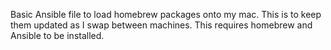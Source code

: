 Basic Ansible file to load homebrew packages onto my mac. This is to keep them updated as I swap between machines. This requires homebrew and Ansible to be installed.
